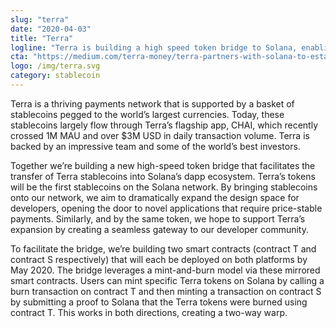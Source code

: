 ```yaml
---
slug: "terra"
date: "2020-04-03"
title: "Terra"
logline: "Terra is building a high speed token bridge to Solana, enabling the hyperfast transaction of Terra stablecoins on all of Solana’s Dapps."
cta: "https://medium.com/terra-money/terra-partners-with-solana-to-establish-low-latency-bridge-expanding-its-stablecoin-ecosystem-to-15883bdbb0fb"
logo: /img/terra.svg
category: stablecoin
---
```


Terra is a thriving payments network that is supported by a basket of stablecoins pegged to the world’s largest currencies. Today, these stablecoins largely flow through Terra’s flagship app, CHAI, which recently crossed 1M MAU and over \$3M USD in daily transaction volume. Terra is backed by an impressive team and some of the world’s best investors.

Together we’re building a new high-speed token bridge that facilitates the transfer of Terra stablecoins into Solana’s dapp ecosystem. Terra’s tokens will be the first stablecoins on the Solana network. By bringing stablecoins onto our network, we aim to dramatically expand the design space for developers, opening the door to novel applications that require price-stable payments. Similarly, and by the same token, we hope to support Terra’s expansion by creating a seamless gateway to our developer community.

To facilitate the bridge, we’re building two smart contracts (contract T and contract S respectively) that will each be deployed on both platforms by May 2020. The bridge leverages a mint-and-burn model via these mirrored smart contracts. Users can mint specific Terra tokens on Solana by calling a burn transaction on contract T and then minting a transaction on contract S by submitting a proof to Solana that the Terra tokens were burned using contract T. This works in both directions, creating a two-way warp.
